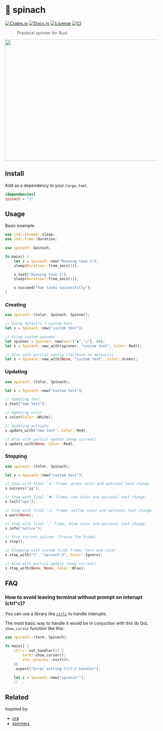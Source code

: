 # 🥬 spinach

[![Crates.io](https://img.shields.io/crates/v/spinach)](https://crates.io/crates/spinach)
[![Docs.rs](https://img.shields.io/docsrs/spinach)](https://docs.rs/spinach)
[![License](https://img.shields.io/crates/l/spinach/1.0.1)](LICENSE)
[![CI](https://github.com/etienne-napoleone/spinach/actions/workflows/ci.yml/badge.svg)](https://github.com/etienne-napoleone/spinach/actions/workflows/ci.yml)

> Practical spinner for Rust 

<p align="center">
	<img src="https://raw.githubusercontent.com/etienne-napoleone/spinach/main/assets/screenshot.png" width="550px" height="399px">
</p>

## Install

Add as a dependency to your `Cargo.toml`.

```toml
[dependencies]
spinach = "1"
```

## Usage

Basic example.

```rust
use std::thread::sleep;
use std::time::Duration;

use spinach::Spinach;

fn main() {
    let s = Spinach::new("Running task 1");
    sleep(Duration::from_secs(1));

    s.text("Running task 2");
    sleep(Duration::from_secs(1));

    s.succeed("Ran tasks successfully");
}
```

### Creating

```rust
use spinach::{Color, Spinach, Spinner};

// Using defaults + custom text
let s = Spinach::new("custom text");

// Using custom spinner
let spinner = Spinner::new(vec!["▮","▯"], 80);
let s = Spinach::new_with(spinner, "custom text", Color::Red));

// Also with partial config (fallback to defaults)
let s = Spinach::new_with(None, "custom text", Color::Green);
```

### Updating

```rust
use spinach::{Color, Spinach};

let s = Spinach::new("custom text");

// Updating text
s.text("new text");

// Updating color
s.color(Color::White);

// Updating multiple
s.update_with("new text", Color::Red);

// Also with partial update (keep current)
s.update_with(None, Color::Red);
```

### Stopping

```rust
use spinach::{Color, Spinach};

let s = Spinach::new("custom text");

// Stop with final `✔` frame, green color and optional text change.
s.success("gg");

// Stop with final `✖` frame, red color and optional text change.
s.fail("ups");

// Stop with final `⚠` frame, yellow color and optional text change.
s.warn(None);

// Stop with final `ℹ` frame, blue color and optional text change.
s.info("notice");

// Stop current spinner (freeze the frame)
s.stop();

// Stopping with custom final frame, text and color
s.stop_with("🥬", "spinach'd", Color::Ignore);

// Also with partial update (keep current)
s.stop_with(None, None, Color::Blue);
```

## FAQ

### How to avoid leaving terminal without prompt on interupt (ctrl^c)?

You can use a library like [`ctrlc`](https://crates.io/crates/ctrlc) to handle interupts.

The most basic way to handle it would be in conjuction with this lib QoL `show_cursor` function like this:

```rust
use spinach::{term, Spinach};

fn main() {
    ctrlc::set_handler(|| {
        term::show_cursor();
        std::process::exit(0);
    })
    .expect("Error setting Ctrl-C handler");

    let s = Spinach::new("spinnin'");
    // ...
```

## Related

Inspired by:

- [ora](https://github.com/sindresorhus/ora)
- [spinners](https://github.com/FGRibreau/spinners)

